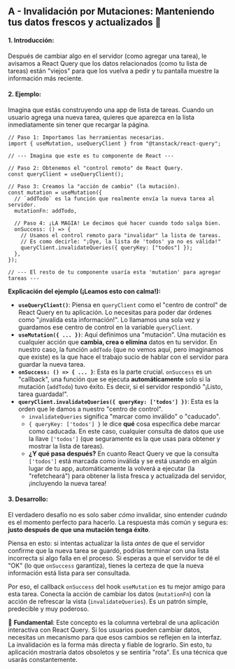 ## A - Invalidación por Mutaciones: Manteniendo tus datos frescos y actualizados 🔴

#### 1. **Introducción:**

Después de cambiar algo en el servidor (como agregar una tarea), le avisamos a React Query que los datos relacionados (como tu lista de tareas) están "viejos" para que los vuelva a pedir y tu pantalla muestre la información más reciente.

#### 2. **Ejemplo:**

Imagina que estás construyendo una app de lista de tareas. Cuando un usuario agrega una nueva tarea, quieres que aparezca en la lista inmediatamente sin tener que recargar la página.

```tsx
// Paso 1: Importamos las herramientas necesarias.
import { useMutation, useQueryClient } from "@tanstack/react-query";

// --- Imagina que este es tu componente de React ---

// Paso 2: Obtenemos el "control remoto" de React Query.
const queryClient = useQueryClient();

// Paso 3: Creamos la "acción de cambio" (la mutación).
const mutation = useMutation({
  // `addTodo` es la función que realmente envía la nueva tarea al servidor.
  mutationFn: addTodo,

  // Paso 4: ¡LA MAGIA! Le decimos qué hacer cuando todo salga bien.
  onSuccess: () => {
    // Usamos el control remoto para "invalidar" la lista de tareas.
    // Es como decirle: "¡Oye, la lista de 'todos' ya no es válida!"
    queryClient.invalidateQueries({ queryKey: ["todos"] });
  },
});

// --- El resto de tu componente usaría esta 'mutation' para agregar tareas ---
```

**Explicación del ejemplo (¡Leamos esto con calma!):**

- **`useQueryClient()`**: Piensa en `queryClient` como el "centro de control" de React Query en tu aplicación. Lo necesitas para poder dar órdenes como "¡invalida esta información!". Lo llamamos una sola vez y guardamos ese centro de control en la variable `queryClient`.
- **`useMutation({ ... })`**: Aquí definimos una "mutación". Una mutación es cualquier acción que **cambia, crea o elimina** datos en tu servidor. En nuestro caso, la función `addTodo` (que no vemos aquí, pero imaginamos que existe) es la que hace el trabajo sucio de hablar con el servidor para guardar la nueva tarea.
- **`onSuccess: () => { ... }`**: Esta es la parte crucial. `onSuccess` es un "callback", una función que se ejecuta **automáticamente** solo si la mutación (`addTodo`) tuvo éxito. Es decir, si el servidor respondió "¡Listo, tarea guardada!".
- **`queryClient.invalidateQueries({ queryKey: ['todos'] })`**: Esta es la orden que le damos a nuestro "centro de control".
  - `invalidateQueries` significa "marcar como inválido" o "caducado".
  - `{ queryKey: ['todos'] }` le dice **qué** cosa específica debe marcar como caducada. En este caso, cualquier consulta de datos que use la llave `['todos']` (que seguramente es la que usas para obtener y mostrar la lista de tareas).
  - **¿Y qué pasa después?** En cuanto React Query ve que la consulta `['todos']` está marcada como inválida y se está usando en algún lugar de tu app, automáticamente la volverá a ejecutar (la "refetcheará") para obtener la lista fresca y actualizada del servidor, ¡incluyendo la nueva tarea!

#### 3. **Desarrollo**:

El verdadero desafío no es solo saber _cómo_ invalidar, sino entender _cuándo_ es el momento perfecto para hacerlo. La respuesta más común y segura es: **justo después de que una mutación tenga éxito**.

Piensa en esto: si intentas actualizar la lista _antes_ de que el servidor confirme que la nueva tarea se guardó, podrías terminar con una lista incorrecta si algo falla en el proceso. Si esperas a que el servidor te dé el "OK" (lo que `onSuccess` garantiza), tienes la certeza de que la nueva información está lista para ser consultada.

Por eso, el callback `onSuccess` del hook `useMutation` es tu mejor amigo para esta tarea. Conecta la acción de cambiar los datos (`mutationFn`) con la acción de refrescar la vista (`invalidateQueries`). Es un patrón simple, predecible y muy poderoso.

🔴 **Fundamental**: Este concepto es la columna vertebral de una aplicación interactiva con React Query. Si los usuarios pueden cambiar datos, necesitas un mecanismo para que esos cambios se reflejen en la interfaz. La invalidación es la forma más directa y fiable de lograrlo. Sin esto, tu aplicación mostraría datos obsoletos y se sentiría "rota". Es una técnica que usarás constantemente.
